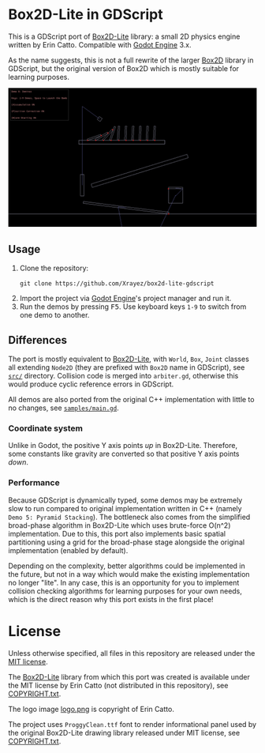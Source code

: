 # Box2D-Lite in GDScript

This is a GDScript port of
[Box2D-Lite](https://github.com/erincatto/box2d-lite) library: a small 2D
physics engine written by Erin Catto. Compatible with
[Godot Engine](https://godotengine.org/) 3.x.

As the name suggests, this is not a full rewrite of the larger
[Box2D](https://box2d.org/) library in GDScript, but the original version of
Box2D which is mostly suitable for learning purposes.

![Box2D-Lite Demos](samples/img/demos.png)

## Usage

1. Clone the repository:
   ```
   git clone https://github.com/Xrayez/box2d-lite-gdscript
   ```
2. Import the project via [Godot Engine](https://godotengine.org/)'s project
   manager and run it.
3. Run the demos by pressing <kbd>F5</kbd>. Use keyboard keys `1-9` to switch
   from one demo to another.

## Differences

The port is mostly equivalent to
[Box2D-Lite](https://github.com/erincatto/box2d-lite), with `World`, `Box`,
`Joint` classes all extending `Node2D` (they are prefixed with `Box2D` name in
GDScript), see [`src/`](src/) directory. Collision code is merged into
`arbiter.gd`, otherwise this would produce cyclic reference errors in
GDScript.

All demos are also ported from the original C++ implementation with little to no
changes, see [`samples/main.gd`](samples/main.gd).

### Coordinate system

Unlike in Godot, the positive Y axis points *up* in Box2D-Lite. Therefore, some
constants like gravity are converted so that positive Y axis points *down*.

### Performance

Because GDScript is dynamically typed, some demos may be extremely slow to run
compared to original implementation written in C++ (namely
`Demo 5: Pyramid Stacking`). The bottleneck also comes from the simplified
broad-phase algorithm in Box2D-Lite which uses brute-force O(n^2)
implementation. Due to this, this port also implements basic spatial
partitioning using a grid for the broad-phase stage alongside the original
implementation (enabled by default).

Depending on the complexity, better algorithms could be implemented in the
future, but not in a way which would make the existing implementation no longer
"lite". In any case, this is an opportunity for you to implement collision
checking algorithms for learning purposes for your own needs, which is the
direct reason why this port exists in the first place!

# License

Unless otherwise specified, all files in this repository are released under the
[MIT license](LICENSE.txt).

The [Box2D-Lite](https://github.com/erincatto/box2d-lite) library from which
this port was created is available under the MIT license by Erin Catto (not
distributed in this repository), see [COPYRIGHT.txt](COPYRIGHT.txt).

The logo image [logo.png](logo.png) is copyright of Erin Catto.

The project uses `ProggyClean.ttf` font to render informational panel used by
the original Box2D-Lite drawing library released under MIT license, see
[COPYRIGHT.txt](COPYRIGHT.txt).
